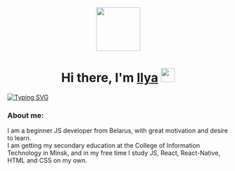 <div id="header" align="center">
  <img src="https://media.giphy.com/media/M9gbBd9nbDrOTu1Mqx/giphy.gif" width="100"/>
</div>
<h1 align="center" >Hi there, I'm <a href="https://t.me/newcower" target="_blank">Ilya</a> 
<img src="https://github.com/blackcater/blackcater/raw/main/images/Hi.gif" height="32"/></h1>
<a href="https://git.io/typing-svg"><img src="https://readme-typing-svg.herokuapp.com?font=Rubik&pause=1000&center=true&width=1200&lines=Beginner+JS+developer+on+React.js%2C+React-Native" alt="Typing SVG" /></a>
<h3>About me:</h3>
<p>I am a beginner JS developer from Belarus, with great motivation and desire to learn. <br>
I am getting my secondary education at the College of Information Technology in Minsk, and in my free time I study JS, React, React-Native, HTML and CSS on my own.</p>

